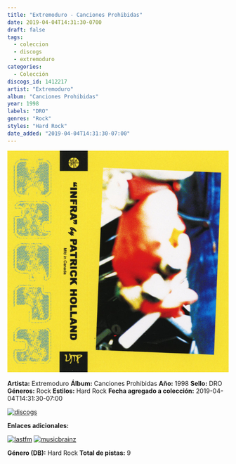 ```yaml
---
title: "Extremoduro - Canciones Prohibidas"
date: 2019-04-04T14:31:30-0700
draft: false
tags:
  - coleccion
  - discogs
  - extremoduro
categories:
  - Colección
discogs_id: 1412217
artist: "Extremoduro"
album: "Canciones Prohibidas"
year: 1998
labels: "DRO"
genres: "Rock"
styles: "Hard Rock"
date_added: "2019-04-04T14:31:30-07:00"
---
```


![cover](image.jpeg (Extremoduro - Canciones Prohibidas))

**Artista:** Extremoduro
**Álbum:** Canciones Prohibidas
**Año:** 1998
**Sello:** DRO
**Géneros:** Rock
**Estilos:** Hard Rock
**Fecha agregado a colección:** 2019-04-04T14:31:30-07:00

[![discogs](../../links/svg/discogs.png (discogs))](https://api.discogs.com/releases/1412217)


**Enlaces adicionales:**

[![lastfm](../../links/svg/lastfm.png (lastfm))](https://www.last.fm/music/Extremoduro/Canciones+Prohibidas)
[![musicbrainz](../../links/svg/musicbrainz.png (musicbrainz))](https://musicbrainz.org/release/bf7d6e47-fa22-4909-8e32-5a7a11f4730f)

**Género (DB):** Hard Rock
**Total de pistas:** 9
